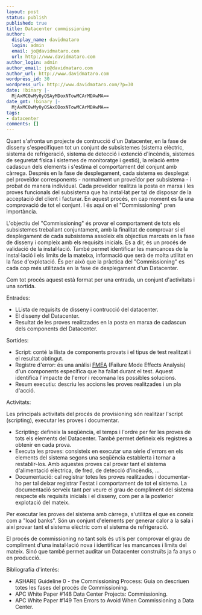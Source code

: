 ```yaml
---
layout: post
status: publish
published: true
title: Datacenter commissioning
author:
  display_name: davidmataro
  login: admin
  email: jo@davidmataro.com
  url: http://www.davidmataro.com
author_login: admin
author_email: jo@davidmataro.com
author_url: http://www.davidmataro.com
wordpress_id: 30
wordpress_url: http://www.davidmataro.com/?p=30
date: !binary |-
  MjAxMC0wMy0yOSAyMDoxNTowMCArMDAwMA==
date_gmt: !binary |-
  MjAxMC0wMy0yOSAxODoxNTowMCArMDAwMA==
tags:
- datacenter
comments: []
---
```

<p>Quant s'afronta un projecte de contrucció d'un Datacenter, en la fase de disseny s'especifíquen tot un conjunt de subsistemes (sistema elèctric, sistema de refrigeració, sistema de detecció i extenció d'incèndis, sistemes de seguretat física i sistemes de monitoratge i gestió), la relació entre cadascun dels elements i s'estima el comportament del conjunt amb càrrega. Després en la fase de desplegament, cada sistema es desplegat pel proveïdor corresponents - normalment un proveïdor per subsistema -  i probat de manera individual. Cada proveïdor realitza la posta en marxa i les proves funcionals del subsistema que ha instal·lat per tal de disposar de la acceptació del client i facturar. En aquest procés, en cap moment es fa una comprovació de tot el conjunt. I és aquí on el "Commissioning" pren importància.</p>
<p>L'objectiu del "Commissioning" és provar el comportament de tots els subsistemes treballant conjuntament, amb la finalitat de comprovar si el desplegament de cada subsistema assoleix els objectius marcats en la fase de disseny i compleix amb els requisits inicials. És a dir, és un procés de validació de la instal·lació. També permet identificar les mancances de la instal·lació i els límits de la mateixa, informació que serà de molta utilitat en la fase d'explotació. És per això que la pràctica del "Commissioning" es cada cop més utilitzada en la fase de desplegament d'un Datacenter.</p>
<p>Com tot procés aquest està format per una entrada, un conjunt d'activitats i una sortida.</p>
<p>Entrades:</p>
<ul>
<li>LLista de requisits de disseny i contrucció del datacenter.</li>
<li>El disseny del Datacenter.</li>
<li>Resultat de les proves realitzades en la posta en marxa de cadascun dels components del Datacenter.</li>
</ul>
<p>Sortides:</p>
<ul>
<li>Script: conté la llista de components provats i el tipus de test realitzat i el resultat obtingut.</li>
<li>Registre d'error: és una anàlisi <a href="http://davidmataro.blogspot.com/2009/12/analisi-fmea.html">FMEA</a> (Failure Mode Effects Analysis) d'un components específica que ha fallat durant el test. Aquest identifica l'impacte de l'error i recomana les possibles solucions.</li>
<li>Resum executiu: descriu les accions les proves realitzades i un pla d'acció.</li>
</ul>
<p>Activitats:</p>
<p>Les principals activitats del procés de provisioning són realitzar l'script (scripting), executar les proves i documentar.</p>
<ul>
<li>Scripting: defineix la seqüència, el temps i l'ordre per fer les proves de tots els elements del Datacenter. També permet defineix els registres a obtenir en cada prova. </li>
<li>Executa les proves: consisteix en executar una sèrie d'errors en els elements del sistema segons una seqüència establerta i tornar a restablir-los. Amb aquestes proves cal provar tant el sistema d'alimentació elèctrica, de fred, de detecció d'incèndis, ...</li>
<li>Documentació: cal registrar totes les proves realitzades i documentar-ho per tal deixar registrar l'estat i comportament de tot el sistema. La documentació serveix tant per veure el grau de compliment del sistema respecte els requisits inicials i el disseny, com per a la posterior explotació del mateix.</li>
</ul>
<p>Per executar les proves del sistema amb càrrega, s'utilitza el que es coneix com a "load banks". Són un conjunt d'elements per generar calor a la sala i així provar tant el sistema elèctric com el sistema de refrigeració.</p>
<p>El procés de commissioning no tant sols és utils per comprovar el grau de compliment  d'una instal·lació nova i identificar les mancances i limits del mateix. Sinó que també permet auditar un Datacenter construïts ja fa anys o en producció.</p>
<p>Bibliografia d'interés:</p>
<ul>
<li>ASHARE Guideline 0 - the Commissioning Process: Guia on descriuen totes les fases del procés de Commissioning.</li>
<li>APC White Paper #148 Data Center Projects: Commissioning.</li>
<li>APC White Paper #149 Ten Errors to Avoid When Commissioning a Data Center.</li>
</ul>
